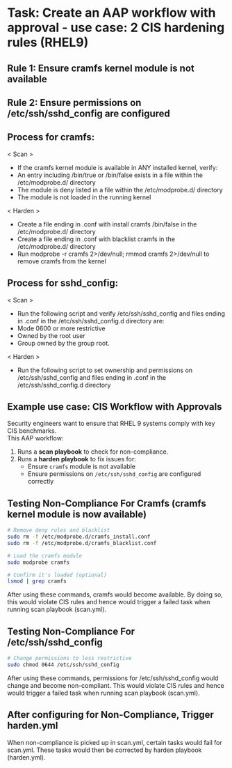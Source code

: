 
# Task: Create an AAP workflow with approval - use case: 2 CIS hardening rules (RHEL9)

## Rule 1: Ensure cramfs kernel module is not available

## Rule 2: Ensure permissions on /etc/ssh/sshd_config are configured


## Process for cramfs:

< Scan >
- If the cramfs kernel module is available in ANY installed kernel, verify:
- An entry including /bin/true or /bin/false exists in a file within the /etc/modprobe.d/ directory
- The module is deny listed in a file within the /etc/modprobe.d/ directory
- The module is not loaded in the running kernel

< Harden >
- Create a file ending in .conf with install cramfs /bin/false in the /etc/modprobe.d/ directory
- Create a file ending in .conf with blacklist cramfs in the /etc/modprobe.d/ directory
- Run modprobe -r cramfs 2>/dev/null; rmmod cramfs 2>/dev/null to remove cramfs from the kernel


## Process for sshd_config:

< Scan >
- Run the following script and verify /etc/ssh/sshd_config and files ending in .conf in the /etc/ssh/sshd_config.d directory are:
- Mode 0600 or more restrictive
- Owned by the root user
- Group owned by the group root.

< Harden >
- Run the following script to set ownership and permissions on /etc/ssh/sshd_config and files ending in .conf in the /etc/ssh/sshd_config.d directory
  

## Example use case: CIS Workflow with Approvals
Security engineers want to ensure that RHEL 9 systems comply with key CIS benchmarks.  
This AAP workflow:


1. Runs a **scan playbook** to check for non-compliance.
2. Runs a **harden playbook** to fix issues for:
   - Ensure `cramfs` module is not available
   - Ensure permissions on `/etc/ssh/sshd_config` are configured correctly

## Testing Non-Compliance For Cramfs (cramfs kernel module is now available)
```bash
# Remove deny rules and blacklist
sudo rm -f /etc/modprobe.d/cramfs_install.conf
sudo rm -f /etc/modprobe.d/cramfs_blacklist.conf

# Load the cramfs module
sudo modprobe cramfs

# Confirm it's loaded (optional)
lsmod | grep cramfs
```
After using these commands, cramfs would become available. By doing so, this would violate CIS rules and hence would trigger a failed task when running scan playbook (scan.yml).

## Testing Non-Compliance For /etc/ssh/sshd_config
```bash
# Change permissions to less restrictive
sudo chmod 0644 /etc/ssh/sshd_config
```

After using these commands, permissions for /etc/ssh/sshd_config would change and become non-compliant. This would violate CIS rules and hence would trigger a failed task when running scan playbook (scan.yml).

## After configuring for Non-Compliance, Trigger harden.yml

When non-compliance is picked up in scan.yml, certain tasks would fail for scan.yml. These tasks would then be corrected by harden playbook (harden.yml).

